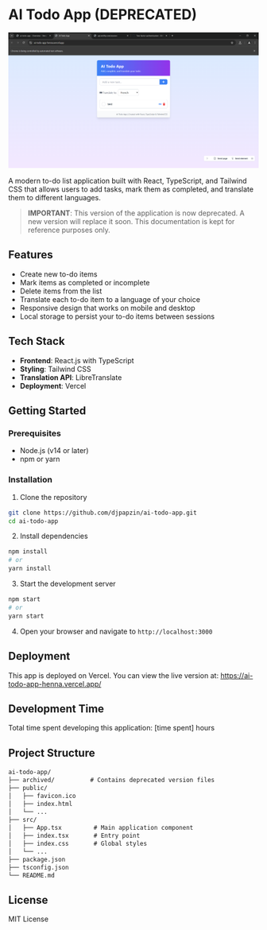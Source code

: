 # AI Todo App (DEPRECATED)

![Archived AI Todo App Demo](./assets/demo_old.PNG)

A modern to-do list application built with React, TypeScript, and Tailwind CSS that allows users to add tasks, mark them as completed, and translate them to different languages.

> **IMPORTANT**: This version of the application is now deprecated. A new version will replace it soon. This documentation is kept for reference purposes only.

## Features

- Create new to-do items
- Mark items as completed or incomplete
- Delete items from the list
- Translate each to-do item to a language of your choice
- Responsive design that works on mobile and desktop
- Local storage to persist your to-do items between sessions

## Tech Stack

- **Frontend**: React.js with TypeScript
- **Styling**: Tailwind CSS
- **Translation API**: LibreTranslate
- **Deployment**: Vercel

## Getting Started

### Prerequisites

- Node.js (v14 or later)
- npm or yarn

### Installation

1. Clone the repository
```bash
git clone https://github.com/djpapzin/ai-todo-app.git
cd ai-todo-app
```

2. Install dependencies
```bash
npm install
# or
yarn install
```

3. Start the development server
```bash
npm start
# or
yarn start
```

4. Open your browser and navigate to `http://localhost:3000`

## Deployment

This app is deployed on Vercel. You can view the live version at: https://ai-todo-app-henna.vercel.app/

## Development Time

Total time spent developing this application: [time spent] hours

## Project Structure

```
ai-todo-app/
├── archived/          # Contains deprecated version files
├── public/
│   ├── favicon.ico
│   ├── index.html
│   └── ...
├── src/
│   ├── App.tsx         # Main application component
│   ├── index.tsx       # Entry point
│   ├── index.css       # Global styles
│   └── ...
├── package.json
├── tsconfig.json
└── README.md
```

## License

MIT License
